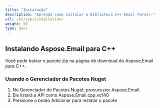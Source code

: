 ```yaml
---
title: "Instalação"
description: "Aprenda como instalar a Biblioteca C++ Email Parser."
url: /pt/cpp/installation/
weight: 50
type: docs
---
```


## **Instalando Aspose.Email para C++**
Você pode baixar o pacote zip na página de download do Aspose.Email para C++.
### **Usando o Gerenciador de Pacotes Nuget**
1. No Gerenciador de Pacotes Nuget, procure por Aspose.Email.
1. Ele listará a API como Aspose.Email.cpp.vc140
1. Pressione o botão Adicionar para instalar o pacote